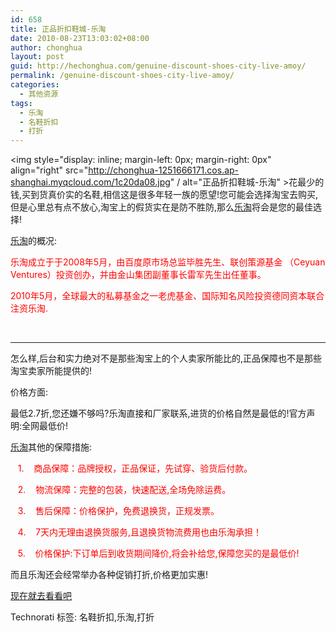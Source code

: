 ```yaml
---
id: 658
title: 正品折扣鞋城-乐淘
date: 2010-08-23T13:03:02+08:00
author: chonghua
layout: post
guid: http://hechonghua.com/genuine-discount-shoes-city-live-amoy/
permalink: /genuine-discount-shoes-city-live-amoy/
categories:
  - 其他资源
tags:
  - 乐淘
  - 名鞋折扣
  - 打折
---
```

<img style="display: inline; margin-left: 0px; margin-right: 0px" align="right" src="http://chonghua-1251666171.cos.ap-shanghai.myqcloud.com/1c20da08.jpg" / alt="正品折扣鞋城-乐淘" >花最少的钱,买到货真价实的名鞋,相信这是很多年轻一族的愿望!您可能会选择淘宝去购买,但是心里总有点不放心,淘宝上的假货实在是防不胜防,那么<a href="http://hechonghua.com/go/letao" target="_blank">乐淘</a>将会是您的最佳选择! 

<!--more-->

<a href="http://hechonghua.com/go/letao" target="_blank">乐淘</a>的概况:

<font color="#ff0000">乐淘成立于于2008年5月，由百度原市场总监毕胜先生、联创策源基金 （Ceyuan Ventures）投资创办，并由金山集团副董事长雷军先生出任董事。</font>

<font color="#ff0000">2010年5月，全球最大的私募基金之一老虎基金、国际知名风险投资德同资本联合注资乐淘.</font>

&#160;

**** 

怎么样,后台和实力绝对不是那些淘宝上的个人卖家所能比的,正品保障也不是那些淘宝卖家所能提供的!

价格方面:

最低2.7折,您还嫌不够吗?乐淘直接和厂家联系,进货的价格自然是最低的!官方声明:全网最低价!

<a href="http://hechonghua.com/go/letao" target="_blank">乐淘</a>其他的保障措施:

<font color="#ff0000">&#160;&#160; 1.&#160;&#160;&#160; 商品保障：品牌授权，正品保证，先试穿、验货后付款。</font>

<font color="#ff0000">&#160;&#160; 2.&#160;&#160;&#160; 物流保障：完整的包装，快速配送,全场免除运费。</font>

<font color="#ff0000">&#160;&#160; 3.&#160;&#160;&#160; 售后保障：价格保护，免费退换货，正规发票。</font>

<font color="#ff0000">&#160;&#160; 4.&#160;&#160;&#160; 7天内无理由退换货服务,且退换货物流费用也由乐淘承担！</font>

<font color="#ff0000">&#160;&#160; 5.&#160;&#160;&#160; 价格保护:下订单后到收货期间降价,将会补给您,保障您买的是最低价!</font>

而且乐淘还会经常举办各种促销打折,价格更加实惠!

<a href="http://hechonghua.com/go/letao" target="_blank">现在就去看看吧</a>

<div style="padding-bottom: 0px; margin: 0px; padding-left: 0px; padding-right: 0px; display: inline; float: none; padding-top: 0px" id="scid:0767317B-992E-4b12-91E0-4F059A8CECA8:e53dc33a-c932-4dc2-873e-bac8404099bf" class="wlWriterEditableSmartContent">
  Technorati 标签: 名鞋折扣,乐淘,打折
</div>